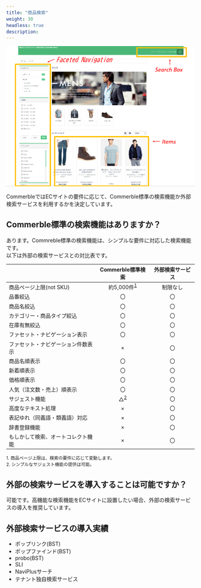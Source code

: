```yaml
---
title: "商品検索"
weight: 30
headless: true
description: 
---
```


![検索ページ](searchpage.png)

CommerbleではECサイトの要件に応じて、Commerble標準の検索機能か外部検索サービスを利用するかを決定しています。  

## Commerble標準の検索機能はありますか？
あります。Commreble標準の検索機能は、シンプルな要件に対応した検索機能です。  
以下は外部の検索サービスとの対比表です。

|                                    |               Commerble標準検索                | 外部検索サービス |
| ---------------------------------- | :--------------------------------------------: | :--------------: |
| 商品ページ上限(not SKU)            | 約5,000件<sup>[1](.#note1)</sup> |     制限なし     |
| 品番絞込                           |                       〇                       |        〇        |
| 商品名絞込                         |                       〇                       |        〇        |
| カテゴリー・商品タイプ絞込         |                       〇                       |        〇        |
| 在庫有無絞込                       |                       〇                       |        〇        |
| ファセット・ナビゲーション表示     |                       〇                       |        〇        |
| ファセット・ナビゲーション件数表示 |                       ×                        |        〇        |
| 商品名順表示                       |                       〇                       |        〇        |
| 新着順表示                         |                       〇                       |        〇        |
| 価格順表示                         |                       〇                       |        〇        |
| 人気（注文数・売上）順表示         |                       〇                       |        〇        |
| サジェスト機能                     |     △<sup>[2](.#note2)</sup>     |        〇        |
| 高度なテキスト処理                 |                       ×                        |        〇        |
| 表記ゆれ（同義語・類義語）対応     |                       ×                        |        〇        |
| 辞書登録機能                       |                       ×                        |        〇        |
| もしかして検索、オートコレクト機能 |                       ×                        |        〇        |

<small id="note1">1. 商品ページ上限は、検索の要件に応じて変動します。</small>  
<small id="note2">2. シンプルなサジェスト機能の提供は可能。</small>

## 外部の検索サービスを導入することは可能ですか？
可能です。高機能な検索機能をECサイトに設置したい場合、外部の検索サービスの導入を推奨しています。  

## 外部検索サービスの導入実績

- ポップリンク(BST)
- ポップファインド(BST)
- probo(BST)
- SLI
- NaviPlusサーチ
- テナント独自検索サービス
